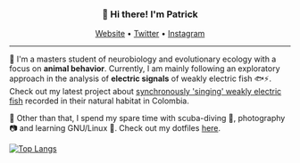 
<h3 align="center">👋 Hi there! I'm Patrick</h3>
<p align="center">
  <a href="https://weygoldt.github.io">Website</a> •
  <a href="https://twitter.com/weygoldtp">Twitter</a> •
  <a href="https://www.instagram.com/weygoldtphoto/">Instagram</a>
</p>

---
 🦎 I'm a masters student of neurobiology and evolutionary ecology with a focus on **animal behavior**. Currently, I am mainly following an exploratory approach in the analysis of **electric signals** of weakly electric fish 🐟⚡️. Check out my latest project about [synchronously 'singing' weakly electric fish](https://github.com/weygoldt/synchronous-modulations) recorded in their natural habitat in Colombia.

🐢 Other than that, I spend my spare time with scuba-diving 🤿, photography 📷 and learning GNU/Linux 🐧. Check out my dotfiles [here](https://github.com/weygoldt/dotfiles).

[![Top Langs](https://github-readme-stats.vercel.app/api/top-langs/?username=weygoldt&theme=dark&layout=compact)](https://github.com/anuraghazra/github-readme-stats)
